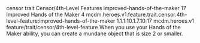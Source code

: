 <ability>
  <metadata>
    <class>censor</class>
    <feature_type>trait</feature_type>
    <file_dpath>Censor/4th-Level Features</file_dpath>
    <item_id>improved-hands-of-the-maker</item_id>
    <item_index>17</item_index>
    <item_name>Improved Hands of the Maker</item_name>
    <level>4</level>
    <scc>mcdm.heroes.v1:feature.trait.censor.4th-level-feature:improved-hands-of-the-maker</scc>
    <scdc>1.1.1:10.1.7.10:17</scdc>
    <source>mcdm.heroes.v1</source>
    <type>feature/trait/censor/4th-level-feature</type>
  </metadata>
  <effects>
    <effect type="mundane">When you use your Hands of the Maker ability, you can create a mundane object that is size 2 or smaller.</effect>
  </effects>
</ability>
